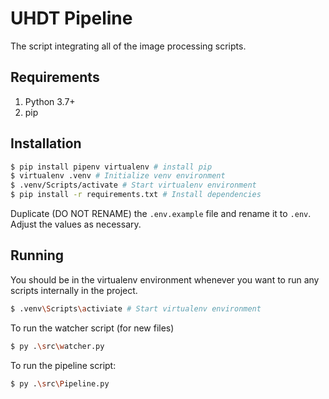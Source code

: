 # UHDT Pipeline

The script integrating all of the image processing scripts.

## Requirements
1. Python 3.7+
2. pip

## Installation

```bash
$ pip install pipenv virtualenv # install pip
$ virtualenv .venv # Initialize venv environment
$ .venv/Scripts/activate # Start virtualenv environment
$ pip install -r requirements.txt # Install dependencies
```

Duplicate (DO NOT RENAME) the `.env.example` file and rename it to `.env`. Adjust the values as necessary.

## Running

You should be in the virtualenv environment whenever you want to run any scripts internally in the project.

```bash
$ .venv\Scripts\activiate # Start virtualenv environment
```

To run the watcher script (for new files)

```bash
$ py .\src\watcher.py
```

To run the pipeline script:

```bash
$ py .\src\Pipeline.py
```
